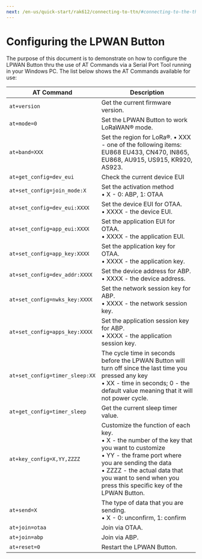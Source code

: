 ```yaml
---
next: /en-us/quick-start/rak612/connecting-to-ttn/#connecting-to-the-things-network-ttn
---
```


# Configuring the LPWAN Button

The purpose of this document is to demonstrate on how to configure the LPWAN Button thru the use of AT Commands via a Serial Port Tool running in your Windows PC. The list below shows the AT Commands available for use:

| AT Command | Description | 
| ---- | ---- | 
| `at+version` | Get the current firmware version. | 
| `at+mode=0` | Set the LPWAN Button to work LoRaWAN® mode. | 
| `at+band=XXX` | Set the region for LoRa®. • XXX - one of the following items: EU868 EU433, CN470, IN865, EU868, AU915, US915, KR920, AS923. | 
| `at+get_config=dev_eui` | Check the current device EUI | 
| `at+set_config=join_mode:X` | Set the activation method <br>• X - 0: ABP, 1: OTAA | 
| `at+set_config=dev_eui:XXXX` | Set the device EUI for OTAA. <br>• XXXX - the device EUI. | 
| `at+set_config=app_eui:XXXX` | Set the application EUI for OTAA. <br>• XXXX - the application EUI. | 
| `at+set_config=app_key:XXXX` | Set the application key for OTAA. <br>• XXXX - the application key. | 
| `at+set_config=dev_addr:XXXX` | Set the device address for ABP. <br>• XXXX - the device address. | 
| `at+set_config=nwks_key:XXXX` | Set the network session key for ABP. <br>• XXXX - the network session key. | 
| `at+set_config=apps_key:XXXX` | Set the application session key for ABP. <br>• XXXX - the application session key. | 
| `at+set_config=timer_sleep:XX` | The cycle time in seconds before the LPWAN Button will turn off since the last time you pressed any key <br>• XX - time in seconds; 0 - the default value meaning that it will not power cycle. | 
| `at+get_config=timer_sleep` | Get the current sleep timer value. | 
| `at+key_config=X,YY,ZZZZ` | Customize the function of each key. <br>• X - the number of the key that you want to customize <br>• YY - the frame port where you are sending the data <br>• ZZZZ - the actual data that you want to send when you press this specific key of the LPWAN Button. | 
| `at+send=X` | The type of data that you are sending. <br>• X - 0: unconfirm, 1: confirm | 
| `at+join=otaa` | Join via OTAA. | 
| `at+join=abp` | Join via ABP. | 
| `at+reset=0` | Restart the LPWAN Button. | 


